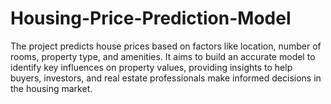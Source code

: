 # Housing-Price-Prediction-Model
The project predicts house prices based on factors like location, number of rooms, property type, and amenities. It aims to build an accurate model to identify key influences on property values, providing insights to help buyers, investors, and real estate professionals make informed decisions in the housing market.
